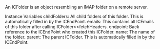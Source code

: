 An ICFolder is an object resembling an IMAP folder on a remote server.


Instance Variables
	childFolders:		All child folders of this folder. This is automatically filled in by the ICEndPoint.
	emails:		This contains all ICEmails of this folder after calling ICFolder>>fetchHeaders.
	endpoint:		Back reference to the ICEndPoint who created this ICFolder.
	name:		The name of the folder.
	parent:		The parent ICFolder. This is automatically filled in by the ICEndPoint.			